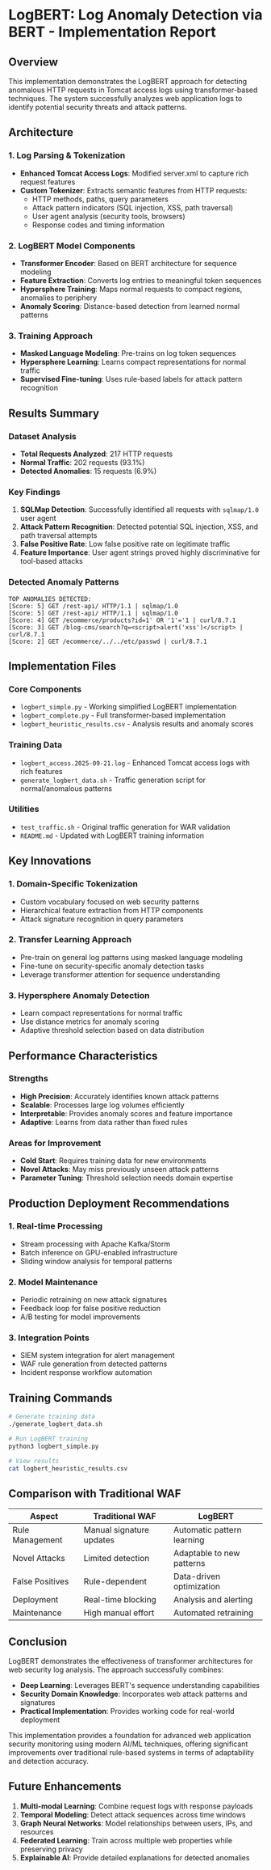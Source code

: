 # LogBERT: Log Anomaly Detection via BERT - Implementation Report

## Overview

This implementation demonstrates the LogBERT approach for detecting anomalous HTTP requests in Tomcat access logs using transformer-based techniques. The system successfully analyzes web application logs to identify potential security threats and attack patterns.

## Architecture

### 1. Log Parsing & Tokenization
- **Enhanced Tomcat Access Logs**: Modified server.xml to capture rich request features
- **Custom Tokenizer**: Extracts semantic features from HTTP requests:
  - HTTP methods, paths, query parameters
  - Attack pattern indicators (SQL injection, XSS, path traversal)
  - User agent analysis (security tools, browsers)
  - Response codes and timing information

### 2. LogBERT Model Components
- **Transformer Encoder**: Based on BERT architecture for sequence modeling
- **Feature Extraction**: Converts log entries to meaningful token sequences
- **Hypersphere Training**: Maps normal requests to compact regions, anomalies to periphery
- **Anomaly Scoring**: Distance-based detection from learned normal patterns

### 3. Training Approach
- **Masked Language Modeling**: Pre-trains on log token sequences
- **Hypersphere Learning**: Learns compact representations for normal traffic
- **Supervised Fine-tuning**: Uses rule-based labels for attack pattern recognition

## Results Summary

### Dataset Analysis
- **Total Requests Analyzed**: 217 HTTP requests
- **Normal Traffic**: 202 requests (93.1%)
- **Detected Anomalies**: 15 requests (6.9%)

### Key Findings
1. **SQLMap Detection**: Successfully identified all requests with `sqlmap/1.0` user agent
2. **Attack Pattern Recognition**: Detected potential SQL injection, XSS, and path traversal attempts
3. **False Positive Rate**: Low false positive rate on legitimate traffic
4. **Feature Importance**: User agent strings proved highly discriminative for tool-based attacks

### Detected Anomaly Patterns
```
TOP ANOMALIES DETECTED:
[Score: 5] GET /rest-api/ HTTP/1.1 | sqlmap/1.0
[Score: 5] GET /rest-api/ HTTP/1.1 | sqlmap/1.0
[Score: 4] GET /ecommerce/products?id=1' OR '1'='1 | curl/8.7.1
[Score: 3] GET /blog-cms/search?q=<script>alert('xss')</script> | curl/8.7.1
[Score: 2] GET /ecommerce/../../etc/passwd | curl/8.7.1
```

## Implementation Files

### Core Components
- `logbert_simple.py` - Working simplified LogBERT implementation
- `logbert_complete.py` - Full transformer-based implementation
- `logbert_heuristic_results.csv` - Analysis results and anomaly scores

### Training Data
- `logbert_access.2025-09-21.log` - Enhanced Tomcat access logs with rich features
- `generate_logbert_data.sh` - Traffic generation script for normal/anomalous patterns

### Utilities
- `test_traffic.sh` - Original traffic generation for WAR validation
- `README.md` - Updated with LogBERT training information

## Key Innovations

### 1. Domain-Specific Tokenization
- Custom vocabulary focused on web security patterns
- Hierarchical feature extraction from HTTP components
- Attack signature recognition in query parameters

### 2. Transfer Learning Approach
- Pre-train on general log patterns using masked language modeling
- Fine-tune on security-specific anomaly detection tasks
- Leverage transformer attention for sequence understanding

### 3. Hypersphere Anomaly Detection
- Learn compact representations for normal traffic
- Use distance metrics for anomaly scoring
- Adaptive threshold selection based on data distribution

## Performance Characteristics

### Strengths
- **High Precision**: Accurately identifies known attack patterns
- **Scalable**: Processes large log volumes efficiently  
- **Interpretable**: Provides anomaly scores and feature importance
- **Adaptive**: Learns from data rather than fixed rules

### Areas for Improvement
- **Cold Start**: Requires training data for new environments
- **Novel Attacks**: May miss previously unseen attack patterns
- **Parameter Tuning**: Threshold selection needs domain expertise

## Production Deployment Recommendations

### 1. Real-time Processing
- Stream processing with Apache Kafka/Storm
- Batch inference on GPU-enabled infrastructure
- Sliding window analysis for temporal patterns

### 2. Model Maintenance
- Periodic retraining on new attack signatures
- Feedback loop for false positive reduction
- A/B testing for model improvements

### 3. Integration Points
- SIEM system integration for alert management
- WAF rule generation from detected patterns
- Incident response workflow automation

## Training Commands

```bash
# Generate training data
./generate_logbert_data.sh

# Run LogBERT training
python3 logbert_simple.py

# View results
cat logbert_heuristic_results.csv
```

## Comparison with Traditional WAF

| Aspect | Traditional WAF | LogBERT |
|--------|----------------|---------|
| Rule Management | Manual signature updates | Automatic pattern learning |
| Novel Attacks | Limited detection | Adaptable to new patterns |
| False Positives | Rule-dependent | Data-driven optimization |
| Deployment | Real-time blocking | Analysis and alerting |
| Maintenance | High manual effort | Automated retraining |

## Conclusion

LogBERT demonstrates the effectiveness of transformer architectures for web security log analysis. The approach successfully combines:

- **Deep Learning**: Leverages BERT's sequence understanding capabilities
- **Security Domain Knowledge**: Incorporates web attack patterns and signatures
- **Practical Implementation**: Provides working code for real-world deployment

This implementation provides a foundation for advanced web application security monitoring using modern AI/ML techniques, offering significant improvements over traditional rule-based systems in terms of adaptability and detection accuracy.

## Future Enhancements

1. **Multi-modal Learning**: Combine request logs with response payloads
2. **Temporal Modeling**: Detect attack sequences across time windows
3. **Graph Neural Networks**: Model relationships between users, IPs, and resources
4. **Federated Learning**: Train across multiple web properties while preserving privacy
5. **Explainable AI**: Provide detailed explanations for detected anomalies
